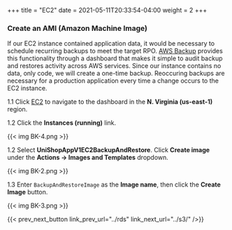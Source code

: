 +++
title = "EC2"
date =  2021-05-11T20:33:54-04:00
weight = 2
+++

### Create an AMI (Amazon Machine Image)

If our EC2 instance contained application data, it would be necessary to schedule recurring backups to meet the target RPO. [AWS Backup](https://aws.amazon.com/backup) provides this functionality through a dashboard that makes it simple to audit backup and restores activity across AWS services. Since our instance contains no data, only code, we will create a one-time backup. Reoccuring backups are necessary for a production application every time a change occurs to the EC2 instance.

1.1 Click [EC2](https://us-east-1.console.aws.amazon.com/ec2/home?region=us-east-1#/) to navigate to the dashboard in the **N. Virginia (us-east-1)** region.

1.2 Click the **Instances (running)** link.

{{< img BK-4.png >}}

1.2 Select **UniShopAppV1EC2BackupAndRestore**.  Click **Create image** under the **Actions -> Images and Templates** dropdown.

{{< img BK-2.png >}}

1.3 Enter `BackupAndRestoreImage` as the **Image name**, then click the **Create Image** button.

{{< img BK-3.png >}}

{{< prev_next_button link_prev_url="../rds" link_next_url="../s3/" />}}
